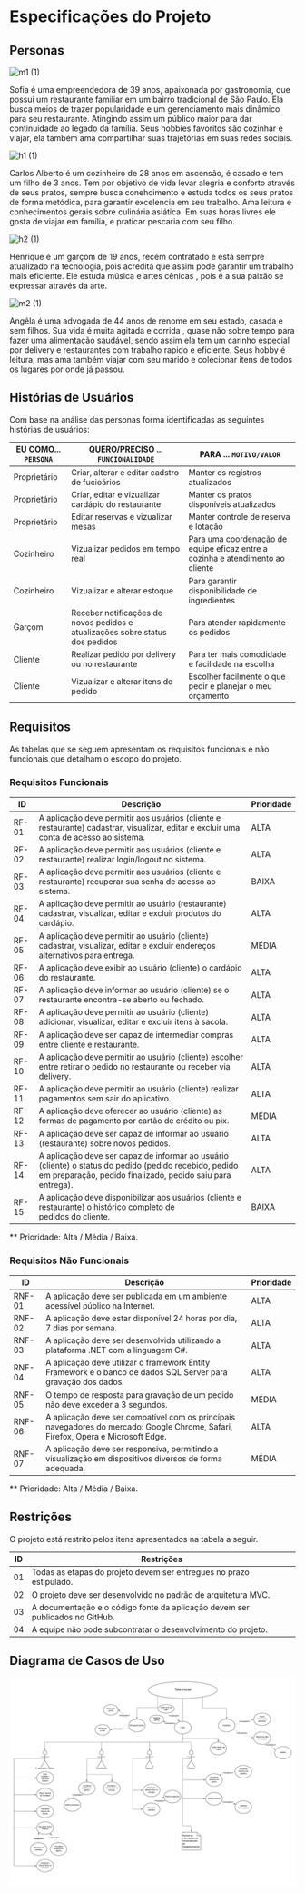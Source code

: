 # Especificações do Projeto

## Personas

![m1 (1)](https://github.com/ICEI-PUC-Minas-PMV-ADS/pmv-ads-2024-1-e2-proj-int-t3-gourmet-go/assets/116202867/c0b9d9a2-356d-425f-8bf5-f213591c3f23)

Sofia é uma empreendedora de 39 anos, apaixonada por gastronomia, que possui um restaurante familiar em um bairro tradicional de São Paulo. Ela busca meios de trazer popularidade e um gerenciamento mais dinâmico para seu restaurante. Atingindo assim um público maior para dar continuidade ao legado da família. Seus hobbies favoritos são cozinhar e viajar, ela também ama compartilhar suas trajetórias em suas redes sociais.

![h1 (1)](https://github.com/ICEI-PUC-Minas-PMV-ADS/pmv-ads-2024-1-e2-proj-int-t3-gourmet-go/assets/116202867/6591b21a-f304-4907-b3cb-880455b03b01)

Carlos Alberto é um cozinheiro de 28 anos em ascensão, é casado e tem um filho de 3 anos. Tem por objetivo de vida levar alegria e conforto através de seus pratos, sempre busca conehcimento e estuda todos os seus pratos de forma metódica, para garantir excelencia em seu trabalho.
Ama leitura  e conhecimentos gerais sobre culinária asiática. Em suas horas livres ele gosta de viajar em família, e praticar pescaria com seu filho.

![h2 (1)](https://github.com/ICEI-PUC-Minas-PMV-ADS/pmv-ads-2024-1-e2-proj-int-t3-gourmet-go/assets/116202867/0d6e5e59-8369-48cd-85b5-c213fed0a48d)

Henrique é um garçom de 19 anos, recém contratado e está sempre atualizado na tecnologia, pois acredita que assim pode garantir um trabalho mais eficiente. Ele estuda música e artes cênicas , pois é a sua paixão se expressar através da arte.

![m2 (1)](https://github.com/ICEI-PUC-Minas-PMV-ADS/pmv-ads-2024-1-e2-proj-int-t3-gourmet-go/assets/116202867/dba0705c-9bc6-4bac-8d82-00e7a4af5173)

Angêla é uma advogada de 44 anos de renome em seu estado, casada e sem filhos. Sua vida é muita agitada e corrida , quase não sobre tempo para fazer uma alimentação saudável, sendo assim ela tem um carinho especial por delivery e restaurantes com trabalho rapido e eficiente. Seus hobby é leitura, mas ama também viajar com seu marido e colecionar itens de todos os lugares por onde já passou.

## Histórias de Usuários

Com base na análise das personas forma identificadas as seguintes histórias de usuários:

|EU COMO... `PERSONA`|        QUERO/PRECISO ... `FUNCIONALIDADE`                                          |                                    PARA ... `MOTIVO/VALOR`                               |
|--------------------|------------------------------------------------------------------------------------|------------------------------------------------------------------------------------------|
|Proprietário        | Criar, alterar e editar cadstro de fucioários                                      |Manter os registros atualizados                                                           |
|Proprietário        | Criar, editar e vizualizar cardápio do restaurante                                 |Manter os pratos disponíveis atualizados                                                  |
|Proprietário        | Editar reservas e vizualizar mesas                                                 |Manter controle de reserva e lotação                                                      |
|Cozinheiro          | Vizualizar pedidos em tempo real                                                   |Para uma coordenação de equipe eficaz entre a cozinha e atendimento ao cliente            |
|Cozinheiro          | Vizualizar e alterar estoque                                                       |Para garantir disponibilidade de ingredientes                                             |
|Garçom              | Receber notificações de novos pedidos e atualizações sobre status dos pedidos      |Para atender rapidamente os pedidos                                                       |
|Cliente             | Realizar pedido por delivery ou no restaurante                                     |Para ter mais comodidade e facilidade na escolha                                          |
|Cliente             | Vizualizar e alterar itens do pedido                                               |Escolher facilmente o que pedir e planejar o meu orçamento                                | 


## Requisitos

As tabelas que se seguem apresentam os requisitos funcionais e não funcionais que detalham o escopo do projeto.

### Requisitos Funcionais

|ID | Descrição | Prioridade |
|------|-----------------------------------------|----|
| RF-01 | A aplicação deve permitir aos usuários (cliente e restaurante) cadastrar, visualizar, editar e excluir uma conta de acesso ao sistema. | ALTA |
| RF-02 | A aplicação deve permitir aos usuários (cliente e restaurante) realizar login/logout no sistema. | ALTA |
| RF-03 | A aplicação deve permitir aos usuários (cliente e restaurante) recuperar sua senha de acesso ao sistema. | BAIXA |
| RF-04 | A aplicação deve permitir ao usuário (restaurante) cadastrar, visualizar, editar e excluir produtos do cardápio. | ALTA | 
| RF-05 | A aplicação deve permitir ao usuário (cliente) cadastrar, visualizar, editar e excluir endereços alternativos para entrega. | MÉDIA |
| RF-06 | A aplicação deve exibir ao usuário (cliente) o cardápio do restaurante. | ALTA |
| RF-07 | A aplicação deve informar ao usuário (cliente) se o restaurante encontra-se aberto ou fechado. | ALTA |
| RF-08 | A aplicação deve permitir ao usuário (cliente) adicionar, visualizar, editar e excluir itens à sacola. | ALTA |
| RF-09 | A aplicação deve ser capaz de intermediar compras entre cliente e restaurante. | ALTA |
| RF-10 | A aplicação deve permitir ao usuário (cliente) escolher entre retirar o pedido no restaurante ou receber via delivery. | ALTA |
| RF-11 | A aplicação deve permitir ao usuário (cliente) realizar pagamentos sem sair do aplicativo. | ALTA |
| RF-12 | A aplicação deve oferecer ao usuário (cliente) as formas de pagamento por cartão de crédito ou pix. | MÉDIA |
| RF-13 | A aplicação deve ser capaz de informar ao usuário (restaurante) sobre novos pedidos. | ALTA |
| RF-14 | A aplicação deve ser capaz de informar ao usuário (cliente) o status do pedido (pedido recebido, pedido em preparação, pedido finalizado, pedido saiu para entrega). | ALTA |
| RF-15 | A aplicação deve disponibilizar aos usuários (cliente e restaurante) o histórico completo de pedidos do cliente. | BAIXA |

** Prioridade: Alta / Média / Baixa. 

### Requisitos Não Funcionais

|ID | Descrição | Prioridade |
|------|-----------------------------------------|----|
| RNF-01 | A aplicação deve ser publicada em um ambiente acessível público na Internet. | ALTA |
| RNF-02 | A aplicação deve estar disponível 24 horas por dia, 7 dias por semana. | ALTA |
| RNF-03 | A aplicação deve ser desenvolvida utilizando a plataforma .NET com a linguagem C#. | ALTA |
| RNF-04 | A aplicação deve utilizar o framework Entity Framework e o banco de dados SQL Server para gravação dos dados. | ALTA |
| RNF-05 | O tempo de resposta para gravação de um pedido não deve exceder a 3 segundos. | MÉDIA |
| RNF-06 | A aplicação deve ser compatível com os principais navegadores do mercado: Google Chrome, Safari, Firefox, Opera e Microsoft Edge. | ALTA |
| RNF-07 | A aplicação deve ser responsiva, permitindo a visualização em dispositivos diversos de forma adequada. | MÉDIA |

** Prioridade: Alta / Média / Baixa. 

## Restrições

O projeto está restrito pelos itens apresentados na tabela a seguir.

|ID| Restrições |
|--|-------------------------------------------------------|
| 01 | Todas as etapas do projeto devem ser entregues no prazo estipulado. |
| 02 | O projeto deve ser desenvolvido no padrão de arquitetura MVC. |
| 03 | A documentação e o código fonte da aplicação devem ser publicados no GitHub. |
| 04 | A equipe não pode subcontratar o desenvolvimento do projeto. |

## Diagrama de Casos de Uso

![Diagrama de Casos de Uso](img/gourmetgo-diagramacasosdeuso.png)
